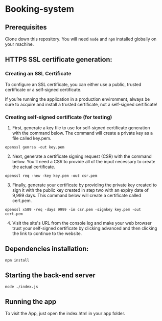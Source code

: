
# Booking-system
## Prerequisites
Clone down this repository. You will need `node` and `npm` installed globally on your machine.  

## HTTPS SSL certificate generation:
### Creating an SSL Certificate
To configure an SSL certificate, you can either use a public, trusted certificate or a self-signed certificate. 

If you’re running the application in a production environment, always be sure to acquire and install a trusted certificate, not a self-signed certificate!

### Creating self-signed certificate (for testing)
1. First, generate a key file to use for self-signed certificate generation with the command below. The command will create a private key as a file called key.pem.
```
openssl genrsa -out key.pem
```

2. Next, generate a certificate signing request (CSR) with the command below. You’ll need a CSR to provide all of the input necessary to create the actual certificate.
```
openssl req -new -key key.pem -out csr.pem
```

3. Finally, generate your certificate by providing the private key created to sign it with the public key created in step two with an expiry date of 9,999 days. This command below will create a certificate called cert.pem.
```
openssl x509 -req -days 9999 -in csr.pem -signkey key.pem -out cert.pem
```

4. Visit the site's URL from the console log and make your web browser trust your self-signed certificate by clicking advanced and then clicking the link to continue to the website.

## Dependencies installation:
```
npm install
```

## Starting the back-end server
```
node ./index.js
```

## Running the app
To visit the App, just open the index.html in your app folder.
